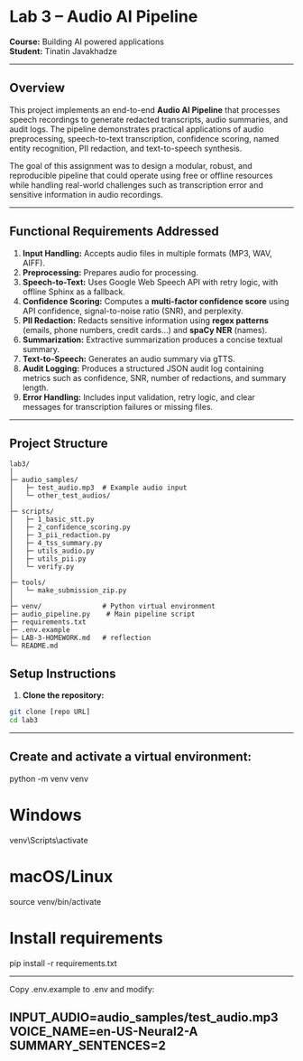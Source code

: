 # Lab 3 – Audio AI Pipeline

**Course:** Building AI powered applications  
**Student:** Tinatin Javakhadze

---

## Overview

This project implements an end-to-end **Audio AI Pipeline** that processes speech recordings to generate redacted transcripts, audio summaries, and audit logs. The pipeline demonstrates practical applications of audio preprocessing, speech-to-text transcription, confidence scoring, named entity recognition, PII redaction, and text-to-speech synthesis.

The goal of this assignment was to design a modular, robust, and reproducible pipeline that could operate using free or offline resources while handling real-world challenges such as transcription error and sensitive information in audio recordings.

---

## Functional Requirements Addressed

1. **Input Handling:** Accepts audio files in multiple formats (MP3, WAV, AIFF).
2. **Preprocessing:** Prepares audio for processing.
3. **Speech-to-Text:** Uses Google Web Speech API with retry logic, with offline Sphinx as a fallback.
4. **Confidence Scoring:** Computes a **multi-factor confidence score** using API confidence, signal-to-noise ratio (SNR), and perplexity.
5. **PII Redaction:** Redacts sensitive information using **regex patterns** (emails, phone numbers, credit cards...) and **spaCy NER** (names).
6. **Summarization:** Extractive summarization produces a concise textual summary.
7. **Text-to-Speech:** Generates an audio summary via gTTS.
8. **Audit Logging:** Produces a structured JSON audit log containing metrics such as confidence, SNR, number of redactions, and summary length.
9. **Error Handling:** Includes input validation, retry logic, and clear messages for transcription failures or missing files.

---

## Project Structure
```text
lab3/
│
├─ audio_samples/
│   ├─ test_audio.mp3  # Example audio input
│   └─ other_test_audios/
│
├─ scripts/
│   ├─ 1_basic_stt.py
│   ├─ 2_confidence_scoring.py
│   ├─ 3_pii_redaction.py
│   ├─ 4_tss_summary.py
│   ├─ utils_audio.py
│   ├─ utils_pii.py
│   └─ verify.py
│
├─ tools/
│   └─ make_submission_zip.py
│
├─ venv/               # Python virtual environment
├─ audio_pipeline.py    # Main pipeline script
├─ requirements.txt
├─ .env.example
├─ LAB-3-HOMEWORK.md   # reflection
└─ README.md
```
## Setup Instructions

1. **Clone the repository:**

```bash
git clone [repo URL]
cd lab3
```
---
## Create and activate a virtual environment:

python -m venv venv
# Windows
venv\Scripts\activate

# macOS/Linux
source venv/bin/activate


# Install requirements
pip install -r requirements.txt

---

Copy .env.example to .env and modify:

INPUT_AUDIO=audio_samples/test_audio.mp3
VOICE_NAME=en-US-Neural2-A
SUMMARY_SENTENCES=2
---








